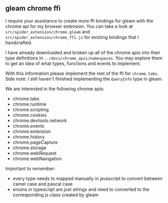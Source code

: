 
## gleam chrome ffi

I require your assistance to create more ffi bindings for gleam with the chrome api for my browser extension.
You can take a look at `src/spider_extension/chrome.gleam` and `src/spider_extension/chrome_ffi.js` for existing bindings that I handcrafted.

I have already downloaded and broken up all of the chrome apis into their type definitions in `../docs/chrome_apis/namespaces`.
You may explore them to get an idea of what types, functions and events to implement.

With this information please implement the rest of the ffi for `chrome.tabs`.
Side note: I still haven't finished implementing the `QueryInfo` type in gleam.

We are interested in the following chrome apis:
- chrome.tabs
- chrome.runtime
- chrome.scripting
- chrome.cookies
- chrome.devtools.network
- chrome.events
- chrome.extension
- chrome.history
- chrome.pageCapture
- chrome.storage
- chrome.webRequest
- chrome.webNavigation

Important to remember:
- every type needs to mapped manually in javascript to convert between camel case and pascal case
- enums in typescript are just strings and need to converted to the corresponding js class created by gleam
